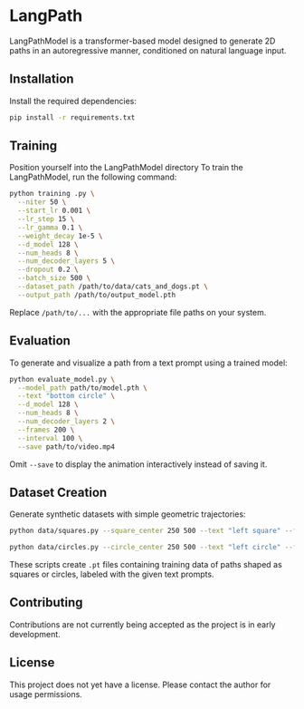 # LangPath

LangPathModel is a transformer-based model designed to generate 2D paths in an autoregressive manner, conditioned on natural language input.

## Installation

Install the required dependencies:

```bash
pip install -r requirements.txt
```

## Training

Position yourself into the LangPathModel directory
To train the LangPathModel, run the following command:

```bash
python training	.py \
  --niter 50 \
  --start_lr 0.001 \
  --lr_step 15 \
  --lr_gamma 0.1 \
  --weight_decay 1e-5 \
  --d_model 128 \
  --num_heads 8 \
  --num_decoder_layers 5 \
  --dropout 0.2 \
  --batch_size 500 \
  --dataset_path /path/to/data/cats_and_dogs.pt \
  --output_path /path/to/output_model.pth
```

Replace `/path/to/...` with the appropriate file paths on your system.

## Evaluation

To generate and visualize a path from a text prompt using a trained model:

```bash
python evaluate_model.py \
  --model_path path/to/model.pth \
  --text "bottom circle" \
  --d_model 128 \
  --num_heads 8 \
  --num_decoder_layers 2 \
  --frames 200 \
  --interval 100 \
  --save path/to/video.mp4
```

Omit `--save` to display the animation interactively instead of saving it.

## Dataset Creation

Generate synthetic datasets with simple geometric trajectories:

```bash
python data/squares.py --square_center 250 500 --text "left square" --filename "left_square.pt" --num_origins 5000

python data/circles.py --circle_center 250 500 --text "left circle" --filename "left_circle.pt" --num_origins 5000
```
These scripts create `.pt` files containing training data of paths shaped as squares or circles, labeled with the given text prompts.

## Contributing

Contributions are not currently being accepted as the project is in early development.

## License

This project does not yet have a license. Please contact the author for usage permissions.

